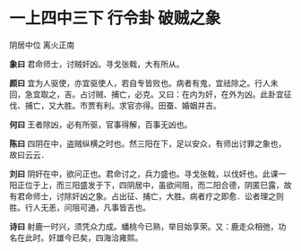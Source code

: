 # 一上四中三下 行令卦 破贼之象

阴居中位 离火正南

**象曰** 君命师士，讨贼奸凶。寻戈张戟，大有所从。

**颜曰** 宜为人驱使，亦宜驱使人，若自专皆败也。病者有鬼，宜祛除之。行人未回，急宜取之，吉。占讨贼、捕亡，必克。又曰：在内为奸，在外为凶。此卦宜征伐、捕亡，又大胜。市贾有利。求官亦得。田蚕、婚姻并吉。

**何曰** 王者除凶，必有所驱，官事得解，百事无凶也。

**陈曰** 四阴在中，盗贼纵横之时也。然三阳在下，足以安众，有师出讨罪之象也，故曰云云．

**刘曰** 阴奸在中，欲问正也。君命讨之，兵力盛也。寻戈张戟，以伐奸也。此课一阳正位于上，而三阳盛发于下，四阴居中，虽欲间阻，而二阳合德，阴匿巳露，故有君命师士，讨除奸凶之象。占出征、捕亡，大胜。病者疗之即愈．讼者理之则胜。行人无恙，问阻可通，凡事皆吉也。

**诗曰** 射鹿一时兴，须凭众力成。蟠桃今已熟，举目始享荣。又：鹿走众相弛，功名在此时。奸雄今已矣，四海洽雍熙。
